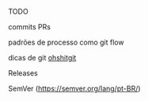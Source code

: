TODO

commits
PRs

padrões de processo como git flow

dicas de git
[ohshitgit](https://ohshitgit.com/)

Releases

SemVer (https://semver.org/lang/pt-BR/)
